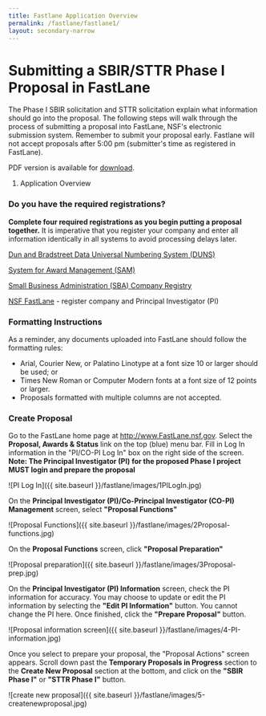 ```yaml
---
title: Fastlane Application Overview
permalink: /fastlane/fastlane1/
layout: secondary-narrow
---
```

# Submitting a SBIR/STTR Phase I Proposal in FastLane
The Phase I SBIR solicitation and STTR solicitation explain what information should go into the proposal. The following steps will walk through the process of submitting a proposal into FastLane, NSF's electronic submission system. Remember to submit your proposal early. Fastlane will not accept proposals after 5:00 pm (submitter's time as registered in FastLane).

PDF version is available for [download](/files/Phase_I_Proposal_Preparation_Booklet.pdf).

1. Application Overview

### Do you have the required registrations?

**Complete four required registrations as you begin putting a proposal together.** It is imperative that you register your company and enter all information identically in all systems to avoid processing delays later.

[Dun and Bradstreet Data Universal Numbering System (DUNS)](https://www.nsf.gov/cgi-bin/good-bye?https://iupdate.dnb.com/iUpdate/viewiUpdateHome.htm)

[System for Award Management (SAM)](https://www.sam.gov/portal/public/SAM)

[Small Business Administration (SBA) Company Registry](http://www.sbir.gov/registration)

[NSF FastLane](https://www.fastlane.nsf.gov/n1/N1AddInst.html) - register company and Principal Investigator (PI)

### Formatting Instructions

As a reminder, any documents uploaded into FastLane should follow the formatting rules:

- Arial, Courier New, or Palatino Linotype at a font size 10 or larger should be used; or
- Times New Roman or Computer Modern fonts at a font size of 12 points or larger.
- Proposals formatted with multiple columns are not accepted.

### Create Proposal

Go to the FastLane home page at http://www.FastLane.nsf.gov.
Select the **Proposal, Awards & Status** link on the top (blue) menu bar.
Fill in Log In information in the "PI/CO-PI Log In" box on the right side of the screen.
**Note: The Principal Investigator (PI) for the proposed Phase I project MUST login and prepare the proposal**

![PI Log In]({{ site.baseurl }}/fastlane/images/1PILogIn.jpg)

On the **Principal Investigator (PI)/Co-Principal Investigator (CO-PI) Management** screen, select **"Proposal Functions"**

![Proposal Functions]({{ site.baseurl }}/fastlane/images/2Proposal-functions.jpg)

On the **Proposal Functions** screen, click **"Proposal Preparation"**

![Proposal preparation]({{ site.baseurl }}/fastlane/images/3Proposal-prep.jpg)

On the **Principal Investigator (PI) Information** screen, check the PI information for accuracy. You may choose to update or edit the PI information by selecting the **"Edit PI Information"** button. You cannot change the PI here. Once finished, click the **"Prepare Proposal"** button.

![Proposal information screen]({{ site.baseurl }}/fastlane/images/4-PI-information.jpg)

Once you select to prepare your proposal, the "Proposal Actions" screen appears.
Scroll down past the **Temporary Proposals in Progress** section to the **Create New Proposal** section at the bottom, and click on the **"SBIR Phase I"** or **"STTR Phase I"** button.

![create new proposal]({{ site.baseurl }}/fastlane/images/5-createnewproposal.jpg)
